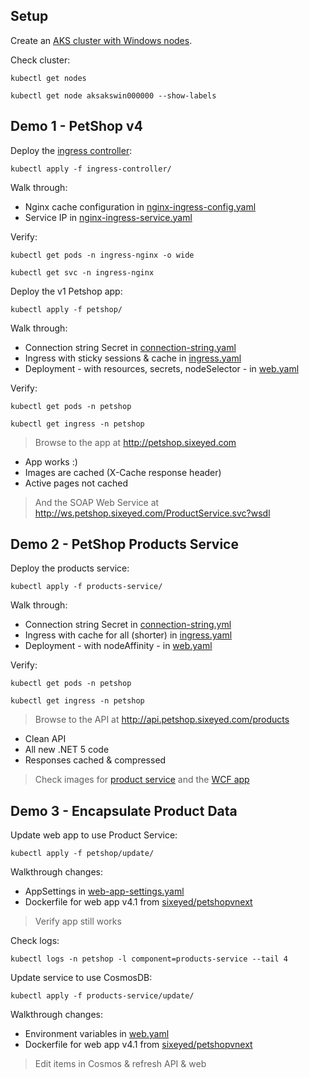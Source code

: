 
## Setup

Create an [AKS cluster with Windows nodes](aks.md).

Check cluster:

```
kubectl get nodes

kubectl get node aksakswin000000 --show-labels
```

## Demo 1 - PetShop v4

Deploy the [ingress controller](ingress-controller/nginx-ingress-controller.yaml):

```
kubectl apply -f ingress-controller/
```

Walk through: 

- Nginx cache configuration in [nginx-ingress-config.yaml](./ingress-controller/nginx-ingress-config.yaml)
- Service IP in [nginx-ingress-service.yaml](./ingress-controller/nginx-ingress-service.yaml)

Verify:

```
kubectl get pods -n ingress-nginx -o wide

kubectl get svc -n ingress-nginx
```

Deploy the v1 Petshop app:

```
kubectl apply -f petshop/
```

Walk through: 

- Connection string Secret in [connection-string.yaml](./petshop/connection-string.yaml)
- Ingress with sticky sessions & cache in [ingress.yaml](./petshop/ingress.yaml)
- Deployment - with resources, secrets, nodeSelector - in [web.yaml](./petshop/web.yaml)

Verify:

```
kubectl get pods -n petshop

kubectl get ingress -n petshop
```

> Browse to the app at http://petshop.sixeyed.com

- App works :)
- Images are cached (X-Cache response header)
- Active pages not cached 

> And the SOAP Web Service at http://ws.petshop.sixeyed.com/ProductService.svc?wsdl

## Demo 2 - PetShop Products Service

Deploy the products service:

```
kubectl apply -f products-service/
```

Walk through: 

- Connection string Secret in [connection-string.yml](./products-service/connection-string.yaml)
- Ingress with cache for all (shorter) in [ingress.yaml](./products-service/ingress.yaml)
- Deployment - with nodeAffinity - in [web.yaml](./products-service/web.yaml)

Verify:

```
kubectl get pods -n petshop

kubectl get ingress -n petshop
```

> Browse to the API at http://api.petshop.sixeyed.com/products

- Clean API
- All new .NET 5 code
- Responses cached & compressed

> Check images for [product service](https://hub.docker.com/r/sixeyed/petshop-products-service/tags) and the [WCF app](https://hub.docker.com/r/sixeyed/petshop-webservice/tags)


## Demo 3 - Encapsulate Product Data


Update web app to use Product Service:

```
kubectl apply -f petshop/update/
```

Walkthrough changes:

- AppSettings in [web-app-settings.yaml](./petshop/update/web-app-settings.yaml)
- Dockerfile for web app v4.1 from [sixeyed/petshopvnext]()

> Verify app still works

Check logs:

```
kubectl logs -n petshop -l component=products-service --tail 4
```

Update service to use CosmosDB:

```
kubectl apply -f products-service/update/
```

Walkthrough changes:

- Environment variables in [web.yaml](./products-service/update/web.yaml)
- Dockerfile for web app v4.1 from [sixeyed/petshopvnext]()

> Edit items in Cosmos & refresh API & web